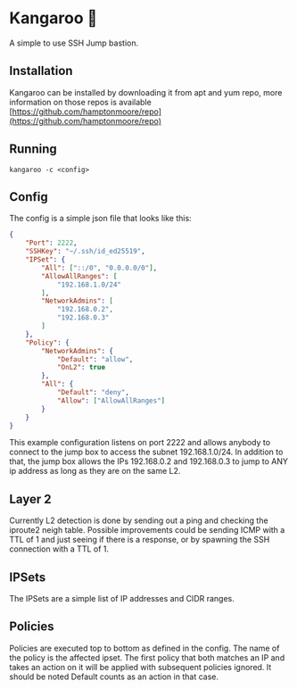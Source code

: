 # Kangaroo 🦘
A simple to use SSH Jump bastion. 

## Installation
Kangaroo can be installed by downloading it from apt and yum repo, more information on those repos is available [https://github.com/hamptonmoore/repo](https://github.com/hamptonmoore/repo)

## Running
```
kangaroo -c <config>
```

## Config
The config is a simple json file that looks like this:
```json
{
    "Port": 2222,
    "SSHKey": "~/.ssh/id_ed25519",
    "IPSet": {
        "All": ["::/0", "0.0.0.0/0"],
        "AllowAllRanges": [
            "192.168.1.0/24"
        ],
        "NetworkAdmins": [
            "192.168.0.2",
            "192.168.0.3"
        ]
    },
    "Policy": {
        "NetworkAdmins": {
            "Default": "allow",
            "OnL2": true
        },
        "All": {
            "Default": "deny",
            "Allow": ["AllowAllRanges"]
        }
    }
}
```
This example configuration listens on port 2222 and allows anybody to connect to the jump box to access the subnet 192.168.1.0/24.
In addition to that, the jump box allows the IPs 192.168.0.2 and 192.168.0.3 to jump to ANY ip address as long as they are on the same L2. 

## Layer 2
Currently L2 detection is done by sending out a ping and checking the iproute2 neigh table. Possible improvements could be sending ICMP with a TTL of 1 and just seeing if there is a response, or by spawning the SSH connection with a TTL of 1.

## IPSets
The IPSets are a simple list of IP addresses and CIDR ranges.  

## Policies
Policies are executed top to bottom as defined in the config. 
The name of the policy is the affected ipset.
The first policy that both matches an IP and takes an action on it will be applied with subsequent policies ignored.
It should be noted Default counts as an action in that case.